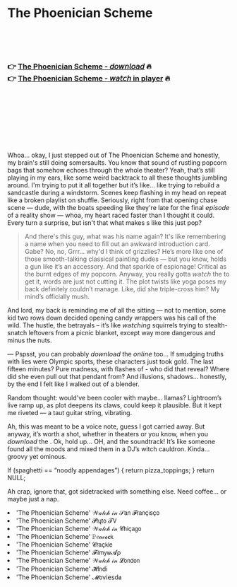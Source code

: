 <h1>The Phoenician Scheme</h1>

<br><br><br>

<h3>👉 <a href="https://Erics-mextdarihou1986.github.io/xxlhupcbsx/">The Phoenician Scheme - 𝘥𝘰𝘸𝘯𝘭𝘰𝘢𝘥</a> 🔥<br>
👉 <a href="https://Erics-mextdarihou1986.github.io/xxlhupcbsx/">The Phoenician Scheme - 𝘸𝘢𝘵𝘤𝘩 in player</a> 🔥
</h3>



<br><br><br><br><br><br><br>


Whoa... okay, I just stepped out of The Phoenician Scheme and honestly, my brain's still doing somersaults. You know that sound of rustling popcorn bags that somehow echoes through the whole theater? Yeah, that’s still playing in my ears, like some weird backtrack to all these thoughts jumbling around. I'm trying to put it all together but it’s like... like trying to rebuild a sandcastle during a windstorm. Scenes keep flashing in my head on repeat like a broken playlist on shuffle. Seriously, right from that opening chase scene — dude, with the boats speeding like they're late for the final 𝘦𝘱𝘪𝘴𝘰𝘥𝘦 of a reality show — whoa, my heart raced faster than I thought it could. Every turn a surprise, but isn't that what makes  s like this just pop?

> And there's this guy, what was his name again? It's like remembering a name when you need to fill out an awkward introduction card. Gabe? No, no, Grrr... why'd I think of grizzlies? He’s more like one of those smooth-talking classical painting dudes — but you know, holds a gun like it’s an accessory. And that sparkle of espionage! Critical as the burnt edges of my popcorn. Anyway, you really gotta 𝘸𝘢𝘵𝘤𝘩 the   to get it, words are just not cutting it. The plot twists like yoga poses my back definitely couldn’t manage. Like, did she triple-cross him? My mind’s officially mush.

And lord, my back is reminding me of all the sitting — not to mention, some kid two rows down decided opening candy wrappers was his call of the wild. The hustle, the betrayals – it’s like 𝘸𝘢𝘵𝘤𝘩𝘪𝘯𝘨 squirrels trying to stealth-snatch leftovers from a picnic blanket, except way more dangerous and minus the nuts.

— Pspsst, you can probably 𝘥𝘰𝘸𝘯𝘭𝘰𝘢𝘥 the   𝘰𝘯𝘭𝘪𝘯𝘦 too... If smudging truths with lies were Olympic sports, these characters just took gold. The last fifteen minutes? Pure madness, with flashes of - who did that reveal? Where did she even pull out that pendant from? And illusions, shadows... honestly, by the end I felt like I walked out of a blender.

Random thought: would've been cooler with maybe... llamas? Lightroom’s live ramp up, as plot deepens its claws, could keep it plausible. But it kept me riveted — a taut guitar string, vibrating.

Ah, this was meant to be a voice note, guess I got carried away. But anyway, it’s worth a shot, whether in theaters or you know, when you 𝘥𝘰𝘸𝘯𝘭𝘰𝘢𝘥 the  . Ok, hold up... OH, and the soundtrack! It’s like someone found all the moods and mixed them in a DJ’s witch cauldron. Kinda... groovy yet ominous.

If (spaghetti == “noodly appendages”) {
    return pizza_toppings;
}
return NULL;

Ah crap, ignore that, got sidetracked with something else. Need coffee... or maybe just a nap.

<li>'The Phoenician Scheme' 𝒲𝒶𝓉𝒸𝒽 𝒾𝓃 𝒮𝖺𝗇 𝓕𝗋𝖺𝗇ç𝗂𝗌ç𝗈</li>
<li>'The Phoenician Scheme' 𝓟𝗅ų𝗍𝗈 𝓣𝖵</li>
<li>'The Phoenician Scheme' 𝒲𝒶𝓉𝒸𝒽 𝒾𝓃 𝓒𝗁𝗂ç𝖺𝗀𝗈</li>
<li>'The Phoenician Scheme' 𝙿𝑒𝒶𝒸𝓸𝐜𝗄</li>
<li>'The Phoenician Scheme' 𝓒𝗋𝖺ç𝗄𝗅𝖾</li>
<li>'The Phoenician Scheme' 𝓕𝗂𝗅𝗆𝗒𝗐𝓐ρ</li>
<li>'The Phoenician Scheme' 𝒲𝒶𝓉𝒸𝒽 𝒾𝓃 𝓛𝗈𝗇𝖽𝗈𝗇</li>
<li>'The Phoenician Scheme' 𝓗𝗂𝗇ԁ𝗂</li>
<li>'The Phoenician Scheme' 𝓜𝗈ν𝗂𝖾𝗌ԁ𝖆</li>
